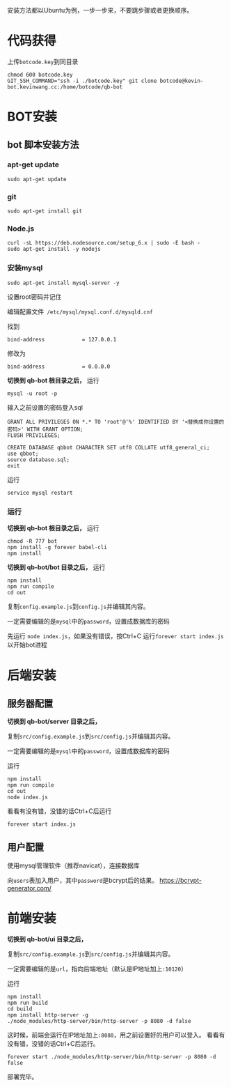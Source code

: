 安装方法都以Ubuntu为例，一步一步来，不要跳步骤或者更换顺序。

# 代码获得
上传```botcode.key```到同目录
```
chmod 600 botcode.key
GIT_SSH_COMMAND="ssh -i ./botcode.key" git clone botcode@kevin-bot.kevinwang.cc:/home/botcode/qb-bot
```


# BOT安装


## bot 脚本安装方法

### apt-get update
```
sudo apt-get update
```

### git
```
sudo apt-get install git
```

### Node.js
```
curl -sL https://deb.nodesource.com/setup_6.x | sudo -E bash -
sudo apt-get install -y nodejs
```

### 安装mysql
```
sudo apt-get install mysql-server -y
```
设置root密码并记住

编辑配置文件``` /etc/mysql/mysql.conf.d/mysqld.cnf```

找到
```
bind-address            = 127.0.0.1
```
修改为
```
bind-address            = 0.0.0.0
```
**切换到 qb-bot 根目录之后，** 运行
```
mysql -u root -p
```
输入之前设置的密码登入sql
```
GRANT ALL PRIVILEGES ON *.* TO 'root'@'%' IDENTIFIED BY '<替换成你设置的密码>' WITH GRANT OPTION;
FLUSH PRIVILEGES;

CREATE DATABASE qbbot CHARACTER SET utf8 COLLATE utf8_general_ci;
use qbbot;
source database.sql;
exit
```
运行
```
service mysql restart
```
### 运行
**切换到 qb-bot 根目录之后，** 运行
```
chmod -R 777 bot
npm install -g forever babel-cli
npm install
```
**切换到 qb-bot/bot 目录之后，** 运行
```
npm install
npm run compile
cd out
```

复制```config.example.js```到```config.js```并编辑其内容。

一定需要编辑的是```mysql```中的```password```，设置成数据库的密码

先运行 ```node index.js```，如果没有错误，按Ctrl+C
运行```forever start index.js```以开始bot进程

# 后端安装

## 服务器配置
**切换到 qb-bot/server 目录之后，** 

复制```src/config.example.js```到```src/config.js```并编辑其内容。

一定需要编辑的是```mysql```中的```password```，设置成数据库的密码

运行
```
npm install
npm run compile
cd out
node index.js
```
看看有没有错，没错的话Ctrl+C后运行
```
forever start index.js
```

## 用户配置
使用mysql管理软件（推荐navicat），连接数据库

向```users```表加入用户，其中```password```是bcrypt后的结果。 https://bcrypt-generator.com/


# 前端安装
**切换到 qb-bot/ui 目录之后，** 

复制```src/config.example.js```到```src/config.js```并编辑其内容。

一定需要编辑的是```url```，指向后端地址（默认是IP地址加上```:10120```）

运行
```
npm install
npm run build
cd build
npm install http-server -g
./node_modules/http-server/bin/http-server -p 8080 -d false
```
这时候，前端会运行在IP地址加上```:8080```，用之前设置好的用户可以登入。
看看有没有错，没错的话Ctrl+C后运行。
```
forever start ./node_modules/http-server/bin/http-server -p 8080 -d false
```
部署完毕。
